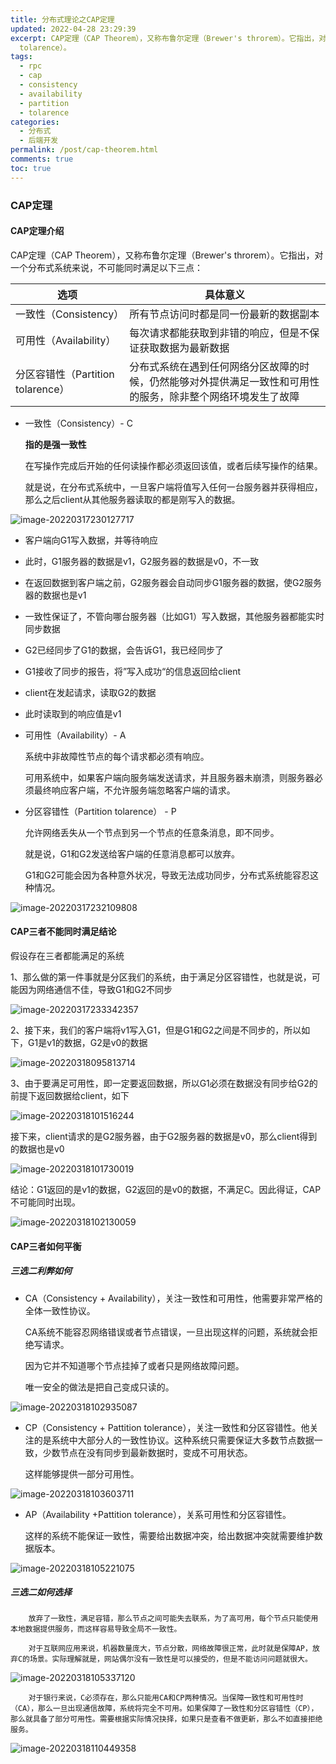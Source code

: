 ```yaml
---
title: 分布式理论之CAP定理
updated: 2022-04-28 23:29:39
excerpt: CAP定理（CAP Theorem），又称布鲁尔定理（Brewer's throrem）。它指出，对一个分布式系统来说，不可能同时满足以下三点：一致性（Consistency）、可用性（Availability）、分区容错性（Partition
  tolarence）。
tags:
  - rpc
  - cap
  - consistency
  - availability
  - partition
  - tolarence
categories:
  - 分布式
  - 后端开发
permalink: /post/cap-theorem.html
comments: true
toc: true
---
```

### CAP定理

#### CAP定理介绍

CAP定理（CAP Theorem），又称布鲁尔定理（Brewer's throrem）。它指出，对一个分布式系统来说，不可能同时满足以下三点：

| 选项                              | 具体意义                                                     |
| --------------------------------- | ------------------------------------------------------------ |
| 一致性（Consistency）             | 所有节点访问时都是同一份最新的数据副本                       |
| 可用性（Availability）            | 每次请求都能获取到非错的响应，但是不保证获取数据为最新数据   |
| 分区容错性（Partition tolarence） | 分布式系统在遇到任何网络分区故障的时候，仍然能够对外提供满足一致性和可用性的服务，除非整个网络环境发生了故障 |

- 一致性（Consistency）- C

  **指的是强一致性**

  在写操作完成后开始的任何读操作都必须返回该值，或者后续写操作的结果。

  就是说，在分布式系统中，一旦客户端将值写入任何一台服务器并获得相应，那么之后client从其他服务器读取的都是刚写入的数据。

![image-20220317230127717](https://img1.terwer.space/image-20220317230127717.png)

  - 客户端向G1写入数据，并等待响应

  - 此时，G1服务器的数据是v1，G2服务器的数据是v0，不一致

  - 在返回数据到客户端之前，G2服务器会自动同步G1服务器的数据，使G2服务器的数据也是v1

  - 一致性保证了，不管向哪台服务器（比如G1）写入数据，其他服务器都能实时同步数据

  - G2已经同步了G1的数据，会告诉G1，我已经同步了

  - G1接收了同步的报告，将”写入成功“的信息返回给client

  - client在发起请求，读取G2的数据

  - 此时读取到的响应值是v1

- 可用性（Availability）- A

  系统中非故障性节点的每个请求都必须有响应。

  可用系统中，如果客户端向服务端发送请求，并且服务器未崩溃，则服务器必须最终响应客户端，不允许服务端忽略客户端的请求。

- 分区容错性（Partition tolarence） - P

  允许网络丢失从一个节点到另一个节点的任意条消息，即不同步。

  就是说，G1和G2发送给客户端的任意消息都可以放弃。

  G1和G2可能会因为各种意外状况，导致无法成功同步，分布式系统能容忍这种情况。

![image-20220317232109808](https://img1.terwer.space/image-20220317232109808.png)

#### CAP三者不能同时满足结论

假设存在三者都能满足的系统

1、那么做的第一件事就是分区我们的系统，由于满足分区容错性，也就是说，可能因为网络通信不佳，导致G1和G2不同步

![image-20220317233342357](https://img1.terwer.space/image-20220317233342357.png)

2、接下来，我们的客户端将v1写入G1，但是G1和G2之间是不同步的，所以如下，G1是v1的数据，G2是v0的数据

![image-20220318095813714](https://img1.terwer.space/image-20220318095813714.png)

3、由于要满足可用性，即一定要返回数据，所以G1必须在数据没有同步给G2的前提下返回数据给client，如下

![image-20220318101516244](https://img1.terwer.space/image-20220318101516244.png)

接下来，client请求的是G2服务器，由于G2服务器的数据是v0，那么client得到的数据也是v0

![image-20220318101730019](https://img1.terwer.space/image-20220318101730019.png)

结论：G1返回的是v1的数据，G2返回的是v0的数据，不满足C。因此得证，CAP不可能同时出现。

![image-20220318102130059](https://img1.terwer.space/image-20220318102130059.png)

#### CAP三者如何平衡

  ##### 三选二利弊如何

- CA（Consistency + Availability），关注一致性和可用性，他需要非常严格的全体一致性协议。

  CA系统不能容忍网络错误或者节点错误，一旦出现这样的问题，系统就会拒绝写请求。

  因为它并不知道哪个节点挂掉了或者只是网络故障问题。

  唯一安全的做法是把自己变成只读的。

![image-20220318102935087](https://img1.terwer.space/image-20220318102935087.png)

- CP（Consistency + Pattition tolerance），关注一致性和分区容错性。他关注的是系统中大部分人的一致性协议。这种系统只需要保证大多数节点数据一致，少数节点在没有同步到最新数据时，变成不可用状态。

  这样能够提供一部分可用性。

![image-20220318103603711](https://img1.terwer.space/image-20220318103603711.png)

- AP（Availability +Pattition tolerance），关系可用性和分区容错性。

  这样的系统不能保证一致性，需要给出数据冲突，给出数据冲突就需要维护数据版本。

![image-20220318105221075](https://img1.terwer.space/image-20220318105221075.png)

##### 三选二如何选择

		放弃了一致性，满足容错，那么节点之间可能失去联系，为了高可用，每个节点只能使用本地数据提供服务，而这样容易导致全局不一致性。
	
		对于互联网应用来说，机器数量庞大，节点分散，网络故障很正常，此时就是保障AP，放弃C的场景。实际理解就是，网站偶尔没有一致性是可以接受的，但是不能访问问题就很大。

![image-20220318105337120](https://img1.terwer.space/image-20220318105337120.png)

		对于银行来说，C必须存在，那么只能用CA和CP两种情况。当保障一致性和可用性时（CA），那么一旦出现通信故障，系统将完全不可用。如果保障了一致性和分区容错性（CP），那么就具备了部分可用性。需要根据实际情况抉择，如果只是查看不做更新，那么不如直接拒绝服务。

![image-20220318110449358](https://img1.terwer.space/image-20220318110449358.png)